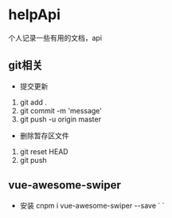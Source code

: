# helpApi
个人记录一些有用的文档，api
## git相关
- 提交更新
1. git add .
2. git commit -m 'message'
3. git push -u origin master
- 删除暂存区文件
1. git reset HEAD <file>
2. git push
## vue-awesome-swiper
- 安装
cnpm i vue-awesome-swiper --save
`<template>
	<div class='slidefull'>
		<swiper :options='swiperOption' ref='mySwiper' >
		    <swiper-slide v-for='(item,index) in imgs'><div class='box' :key='index'>I'm Slide {{index}} <img :src='item.image_url' alt='' ></div></swiper-slide>
	  	</swiper>
	</div>
</template>
<script>
//引入swiper
import 'swiper/dist/css/swiper.css'
import { swiper, swiperSlide } from 'vue-awesome-swiper'
  export default {
    data() {
    	return {
	//以下配置可以去(swiper官网)看api[链接http://www.swiper.com.cn/api/]
	      	swiperOption: {
	          	direction: 'vertical',
		        slidesPerView: 1,
		        autoplay:true,
		        mousewheel: true,
		        loop:true,
		        pagination: {
		          el: '.swiper-pagination',
		          clickable: true,
		        }
	        },
	        imgs:[]
	      }
	},
    created(){
    	this.$ajax.get(this.$HttpConfig.LUNBOURL)
			.then((response)=>{
			    this.imgs = response.data.data;
			    console.log(this.imgs)
		  	})
		  	.catch((error)=>{
		    	console.log(error);
		  	})
    },
    components: {
	    swiper,
	    swiperSlide
	  }
  }
</script>
<style>
	.swiper-container{
		height: 100%;
	}
</style>
<style scoped lang='less'>
.slidefull{
	height: 100%;
	.box{
		background: green;
		height: 100%;
		img{
			height: 100%;
			width: 100%;
		}
	}
}
</style>`
